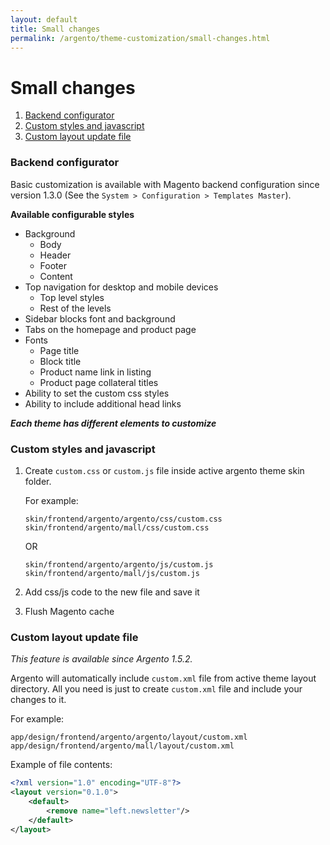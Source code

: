 ```yaml
---
layout: default
title: Small changes
permalink: /argento/theme-customization/small-changes.html
---
```


# Small changes

1. [Backend configurator](#backend-configurator)
2. [Custom styles and javascript](#custom-styles-and-javascript)
3. [Custom layout update file](#custom-layout-update-file)

### Backend configurator

Basic customization is available with Magento backend configuration since
version 1.3.0 (See the `System > Configuration > Templates Master`).

**Available configurable styles**

* Background
  * Body
  * Header
  * Footer
  * Content
* Top navigation for desktop and mobile devices
  * Top level styles
  * Rest of the levels
* Sidebar blocks font and background
* Tabs on the homepage and product page
* Fonts
  * Page title
  * Block title
  * Product name link in listing
  * Product page collateral titles
* Ability to set the custom css styles
* Ability to include additional head links

_**Each theme has different elements to customize**_

### Custom styles and javascript

 1. Create `custom.css` or `custom.js` file inside active argento theme skin
 folder.

    For example:

    ```
    skin/frontend/argento/argento/css/custom.css
    skin/frontend/argento/mall/css/custom.css
    ```

    OR

    ```
    skin/frontend/argento/argento/js/custom.js
    skin/frontend/argento/mall/js/custom.js
    ```

 2. Add css/js code to the new file and save it
 3. Flush Magento cache

### Custom layout update file

*This feature is available since Argento 1.5.2.*

Argento will automatically include `custom.xml` file from active theme layout
directory. All you need is just to create `custom.xml` file and include your
changes to it.

For example:

```
app/design/frontend/argento/argento/layout/custom.xml
app/design/frontend/argento/mall/layout/custom.xml
```

Example of file contents:

```xml
<?xml version="1.0" encoding="UTF-8"?>
<layout version="0.1.0">
    <default>
        <remove name="left.newsletter"/>
    </default>
</layout>
```
